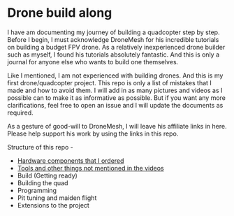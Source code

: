 # Drone build along

I have am documenting my journey of building a quadcopter step by step. Before I begin, I must acknowledge DroneMesh for his incredible tutorials on building a budget FPV drone. As a relatively inexperienced drone builder such as myself, I found his tutorials absolutely fantastic. And this is only a journal for anyone else who wants to build one themselves.

Like I mentioned, I am not experienced with building drones. And this is my first drone/quadcopter project. This repo is only a list of mistakes that I made and how to avoid them. I will add in as many pictures and videos as I possible can to make it as informative as possible. But if you want any more clarifications, feel free to open an issue and I will update the documents as required.

As a gesture of good-will to DroneMesh, I will leave his affiliate links in here. Please help support his work by using the links in this repo.

Structure of this repo -
- [Hardware components that I ordered](hardware.md)
- [Tools and other things not mentioned in the videos](tools.md)
- Build (Getting ready)
- Building the quad
- Programming
- Pit tuning and maiden flight
- Extensions to the project
